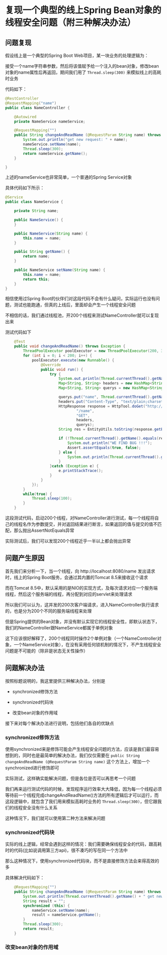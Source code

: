 # 复现一个典型的线上Spring Bean对象的线程安全问题（附三种解决办法）

## 问题复现

假设线上是一个典型的Spring Boot Web项目，某一块业务的处理逻辑为：

接受一个name字符串参数，然后将该值赋予给一个注入的bean对象，修改bean对象的name属性后再返回，期间我们用了 ``` Thread.sleep(300) ``` 来模拟线上的高耗时业务

代码如下：

````java
@RestController
@RequestMapping("name")
public class NameController {

    @Autowired
    private NameService nameService;

    @RequestMapping("")
    public String changeAndReadName (@RequestParam String name) throws InterruptedException {
        System.out.println("get new request: " + name);
        nameService.setName(name);
        Thread.sleep(300);
        return nameService.getName();
    }

}

````

上述的nameService也非常简单，一个普通的Spring Service对象

具体代码如下所示：

````java
@Service
public class NameService {

    private String name;

    public NameService() {
    }

    public NameService(String name) {
        this.name = name;
    }

    public String getName() {
        return name;
    }

    public NameService setName(String name) {
        this.name = name;
        return this;
    }
}
````

相信使用过Spring Boot的伙伴们对这段代码不会有什么疑问，实际运行也没有问题，测试也能跑通，但真的上线后，里面却会产生一个线程安全问题

不相信的话，我们通过线程池，开200个线程来测试NameController就可以复现出来

测试代码如下

````java
    @Test
    public void changeAndReadName() throws Exception {
        ThreadPoolExecutor poolExecutor = new ThreadPoolExecutor(200, 300 , 2000, TimeUnit.SECONDS, new ArrayBlockingQueue<Runnable>(200));
        for (int i = 0; i < 200; i++) {
            poolExecutor.execute(new Runnable() {
                @Override
                public void run() {
                    try {
                        System.out.println(Thread.currentThread().getName() + " begin");
                        Map<String, String> headers = new HashMap<String, String>();
                        Map<String, String> querys = new HashMap<String, String>();

                        querys.put("name", Thread.currentThread().getName());
                        headers.put("Content-Type", "text/plain;charset=UTF-8");
                        HttpResponse response = HttpTool.doGet("http://localhost:8080",
                                "/name",
                                "GET",
                                headers,
                                querys);
                        String res = EntityUtils.toString(response.getEntity());

                        if (!Thread.currentThread().getName().equals(res)) {
                            System.out.println("WE FIND BUG !!!");
                            Assert.assertEquals(true, false);
                        } else {
                            System.out.println(Thread.currentThread().getName() + " get received " + res);
                        }
                    }catch (Exception e) {
                        e.printStackTrace();
                    }
                }
            });
        }
        while(true) {
            Thread.sleep(100);
        }
    }
````

这段测试代码，启动200个线程，对NameController进行测试，每一个线程将自己的线程名作为参数提交，并对返回结果进行断言，如果返回的值与提交的值不匹配，那么抛出AssertNotEquals异常

实际测试后，我们可以发现200个线程近乎一半以上都会抛出异常

## 问题产生原因

首先我们来分析一下，当一个线程，向 http://localhost:8080/name 发出请求时，线上的Spring Boot服务，会通过其内置的Tomcat 8.5来接收这个请求

而在Tomcat 8.5中，默认采用的是NIO的实现方式，及每次请求对应一个服务端线程，然后这个服务端的线程，再分配到对应的servlet来处理请求

所以我们可以认为，这并发的200次客户端请求，进入NameController执行请求的，也是分为200个不同的服务端线程来处理

但是Spring提供的Bean对象，并没有默认实现它的线程安全性，即默认状态下，我们的NameController跟NameService都属于单例对象

这下应该很好解释了，200个线程同时操作2个单例对象（一个NameController对象，一个NameService对象），在没有采用任何锁机制的情况下，不产生线程安全问题是不可能的（除非是状态无关性操作）

## 问题解决办法

按照标题说明的，我这里提供三种解决办法，分别是

* synchronized修饰方法

* synchronized代码块

* 改变bean对象的作用域 

接下来对每个解决办法进行说明，包括他们各自的优缺点

### synchronized修饰方法

使用synchronized来是修饰可能会产生线程安全问题的方法，应该是我们最容易想到的，同时也是最简单的解决办法，我们仅仅需要在 ``` public String changeAndReadName (@RequestParam String name) ``` 这个方法上，增加一个synchronized进行修饰即可

实际测试，这样确实能解决问题，但是各位是否可以再思考一个问题

我们再来运行测试代码的时候，发现程序运行效率大大降低，因为每一个线程必须等待前一个线程完成changeAndReadName()方法的所有逻辑后才可以运行，而这段逻辑中，就包含了我们用来模拟高耗时业务的 ``` Thread.sleep(300) ```，但它跟我们的线程安全没有什么关系

这种情况下，我们就可以使用第二种方法来解决问题

### synchronized代码块

实际的线上逻辑，经常会遇到这样的情况：我们需要确保线程安全的代码，跟高耗时的代码(比如说调用第三方api)，很不凑巧的写在同一个方法中

那么这种情况下，使用synchronized代码块，而不是直接修饰方法会来得高效的多

具体解决代码如下：

````java
    @RequestMapping("")
    public String changeAndReadName (@RequestParam String name) throws InterruptedException {
        System.out.println(Thread.currentThread().getName() + " get new request: " + name);
        String result = "";
        synchronized (this) {
            nameService.setName(name);
            result = nameService.getName();
        }
        Thread.sleep(300);
        return result;
    }
````





### 改变bean对象的作用域






